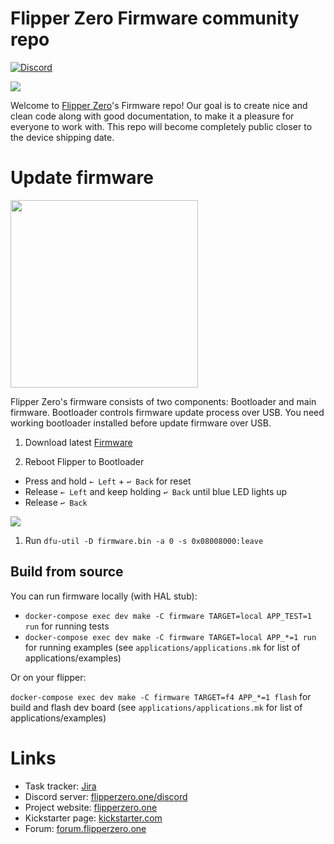 # Flipper Zero Firmware community repo

[![Discord](https://img.shields.io/discord/740930220399525928.svg?label=&logo=discord&logoColor=ffffff&color=7389D8&labelColor=6A7EC2)](http://flipperzero.one/discord)

<img src="https://habrastorage.org/webt/eo/m0/e4/eom0e4btudte7nrhnyic-laiog0.png" />

Welcome to [Flipper Zero](https://flipperzero.one/)'s Firmware repo! Our goal is to create nice and clean code along with good documentation, to make it a pleasure for everyone to work with. This repo will become completely public closer to the device shipping date. 

# Update firmware

<a href="https://update.flipperzero.one/full_firmware_latest.bin"><img width="300" src="https://update.flipperzero.one/latest-firmware-banner.png" /></a>


Flipper Zero's firmware consists of two components: Bootloader and main firmware. Bootloader controls firmware update process over USB. You need working bootloader installed before update firmware over USB.

1. Download latest [Firmware](https://update.flipperzero.one/full_firmware_latest.bin)

2. Reboot Flipper to Bootloader 
 - Press and hold `← Left` + `↩ Back` for reset 
 - Release `← Left` and keep holding `↩ Back` until blue LED lights up
 - Release `↩ Back`
<img src="https://habrastorage.org/webt/uu/c3/g2/uuc3g2n36f2sju19rskcvjzjf6w.png" />

1. Run `dfu-util -D firmware.bin -a 0 -s 0x08008000:leave`

## Build from source

You can run firmware locally (with HAL stub):

* `docker-compose exec dev make -C firmware TARGET=local APP_TEST=1 run` for running tests
* `docker-compose exec dev make -C firmware TARGET=local APP_*=1 run` for running examples (see `applications/applications.mk` for list of applications/examples)

Or on your flipper:

`docker-compose exec dev make -C firmware TARGET=f4 APP_*=1 flash` for build and flash dev board (see `applications/applications.mk` for list of applications/examples)

# Links
* Task tracker: [Jira](https://flipperzero.atlassian.net/)
* Discord server: [flipperzero.one/discord](https://flipperzero.one/discord)
* Project website: [flipperzero.one](https://flipperzero.one)
* Kickstarter page: [kickstarter.com](https://www.kickstarter.com/projects/flipper-devices/flipper-zero-tamagochi-for-hackers)
* Forum: [forum.flipperzero.one](https://forum.flipperzero.one/)
